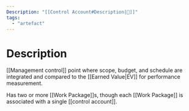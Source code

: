 ```yaml
---
Description: "[[Control Account#Description|📝]]"
tags:
  - "artefact"
---
```

# Description
[[Management control]] point where scope, budget, and schedule are integrated and compared to the [[Earned Value|EV]] for performance measurement.

Has two or more [[Work Package]]s, though each [[Work Package]] is associated with a single [[control account]].
